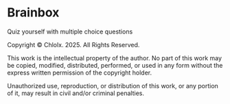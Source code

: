 # Brainbox
Quiz yourself with multiple choice questions

Copyright © Chlolx. 2025. All Rights Reserved.

This work is the intellectual property of the author. No part of this work may be copied, modified, distributed, performed, or used in any form without the express written permission of the copyright holder.

Unauthorized use, reproduction, or distribution of this work, or any portion of it, may result in civil and/or criminal penalties.
